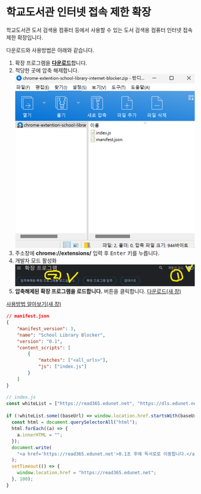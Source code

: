 # 학교도서관 인터넷 접속 제한 확장

학교도서관 도서 검색용 컴퓨터 등에서 사용할 수 있는 도서 검색용 컴퓨터 인터넷 접속 제한 확장입니다.

다운로드와 사용방법은 아래와 같습니다.

1. 확장 프로그램을 [**다운로드**](https://raw.githubusercontent.com/freebird920/slat-markdown/main/attachment/chrome-extention-school-library-internet-blocker/chrome-extention-school-library-internet-blocker.zip)합니다.
1. 적당한 곳에 압축 해제합니다.
![img-blog-block-extention-01.png](https://github.com/freebird920/slat-markdown/blob/main/img/img-blog-block-extention-02.png?raw=true)
1. 주소창에 **chrome://extensions/** 입력 후 <kbd>Enter</kbd> 키를 누릅니다.
1. 개발자 모드 활성화
![img-blog-block-extention-01.png](https://github.com/freebird920/slat-markdown/blob/main/img/img-blog-block-extention-01.png?raw=true)
1. **압축해제된 확장 프로그램을 로드합니다.** 버튼을 클릭합니다.
[다운로드(새 창)](https://drive.google.com/file/d/1r-TKmMdX71RPvaCrB3YMY-cE2weHAdrI/view?usp=drive_link)

[사용방법 알아보기(새 창)](https://blog.naver.com/freebird_han/223400130467)


```json
// manifest.json
{
    "manifest_version": 3,
    "name": "School Library Blocker",
    "version": "0.1",
    "content_scripts": [
        {
            "matches": ["<all_urls>"],
            "js": ["index.js"]
        }
    ]
}
```

```javascript
// index.js
const whiteList = ["https://read365.edunet.net", "https://dls.edunet.net", "https://www.slat.or.kr", "https://slat2.vercel.app/"];

if (!whiteList.some((baseUrl) => window.location.href.startsWith(baseUrl))) {
  const html = document.querySelectorAll("html");
  html.forEach((a) => {
    a.innerHTML = "";
  });
  document.write(
    "<a href='https://read365.edunet.net'>0.1초 후에 독서로로 이동합니다.</a>"
  );
  setTimeout(() => {
    window.location.href = "https://read365.edunet.net";
  }, 100);
}
```